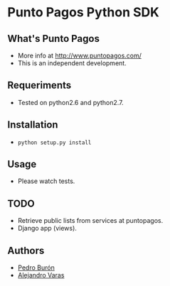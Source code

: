 # Punto Pagos Python SDK

## What's Punto Pagos
* More info at http://www.puntopagos.com/
* This is an independent development.

## Requeriments 
* Tested on python2.6 and python2.7.

## Installation
* `python setup.py install`

## Usage
* Please watch tests.

## TODO
* Retrieve public lists from services at puntopagos.
* Django app (views).

## Authors
* [Pedro Burón](http://pedroburon.info)
* [Alejandro Varas](http://alej0.tk)
